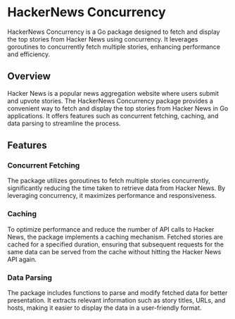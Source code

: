 # HackerNews Concurrency

HackerNews Concurrency is a Go package designed to fetch and display the top stories from Hacker News using concurrency. It leverages goroutines to concurrently fetch multiple stories, enhancing performance and efficiency.

## Overview

Hacker News is a popular news aggregation website where users submit and upvote stories. The HackerNews Concurrency package provides a convenient way to fetch and display the top stories from Hacker News in Go applications. It offers features such as concurrent fetching, caching, and data parsing to streamline the process.
## Features

### Concurrent Fetching

The package utilizes goroutines to fetch multiple stories concurrently, significantly reducing the time taken to retrieve data from Hacker News. By leveraging concurrency, it maximizes performance and responsiveness.

### Caching

To optimize performance and reduce the number of API calls to Hacker News, the package implements a caching mechanism. Fetched stories are cached for a specified duration, ensuring that subsequent requests for the same data can be served from the cache without hitting the Hacker News API again.

### Data Parsing

The package includes functions to parse and modify fetched data for better presentation. It extracts relevant information such as story titles, URLs, and hosts, making it easier to display the data in a user-friendly format.
